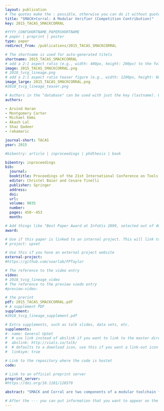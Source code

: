 ```yaml
---
layout: publication
# The quotes make the : possible, otherwise you can do it without quotes
title: "SMACK+Corral: A Modular Verifier (Competition Contribution)"
key: 2015_TACAS_SMACKCORRAL

#YYYY_CONFSHORTNAME_PAPERSHORTNAME
# paper | preprint | poster
type: paper
redirect_from: /publications/2015_TACAS_SMACKCORRAL

# The shortname is used for auto-generated titels
shortname: 2015_TACAS_SMACKCORRAL
# add a 2:1 aspect ratio (e.g., width: 400px, height: 200px) to the folder /assets/images/papers/
image: 2015_TACAS_SMACKCORRAL.png
# 2018_tvcg_lineage.png
# add a 2:1 aspect ratio teaser figure (e.g., width: 1200px, height: 600px) to the folder /assets/images/papers/
image_large: 2015_TACAS_SMACKCORRAL.png
#2018_tvcg_lineage_teaser.png

# Authors in the "database" can be used with just the key (lastname). Others can be written properly.
authors:

- Arvind Haran
- Montgomery Carter
- Michael Emmi
- Akash Lal
- Shaz Qadeer
- rakamaric

journal-short: TACAS
year: 2015

#bibentry: article | inproceedings | phdthesis | book

bibentry: inproceedings
bib:
  journal:
  booktitle: Proceedings of the 21st International Conference on Tools and Algorithms for the Construction and Analysis of Systems (TACAS)
  editor: Christel Baier and Cesare Tinelli
  publisher: Springer
  address: 
  doi:
  url: 
  volume: 9035
  number: 
  pages: 450--453
  month: 

# Add things like "Best Paper Award at InfoVis 2099, selected out of 4000 submissions"
award:

# Use if this paper is linked to an internal project. This will link to the project site
# project: upset

# Use this if you have an external project website
external-project: 
#https://github.com/soarlab/FPTaylor

# The reference to the video entry
video:
# 2018_tvcg_lineage_video
# The reference to the preview viedo entry
#preview-video:

# the prerint
pdf: 2015_TACAS_SMACKCORRAL.pdf
# A supplement PDF
supplement: 
#2018_tvcg_lineage_supplement.pdf

# Extra supplements, such as talk slides, data sets, etc.
supplements:
#- name: General UpSet
#  # use link instead of abslink if you want to link to the master directory
#  abslink: http://vials.io/talk/
#  # defaults to a download icon, use this if you want a link-out icon
#  linksym: true

# Link to the repository where the code is hostet
code: 

# Link to an official preprint server
preprint_server: 
#https://doi.org/10.1101/128579

abstract: "SMACK and Corral are two components of a modular toolchain for verifying C programs. Together they exploit state-of-the-art compiler technologies and theorem provers to simplify and dispatch verification conditions."

# After the --- you can put information that you want to appear on the website using markdown formatting or HTML. A good example are acknowledgements, extra references, an erratum, etc.
---
```

